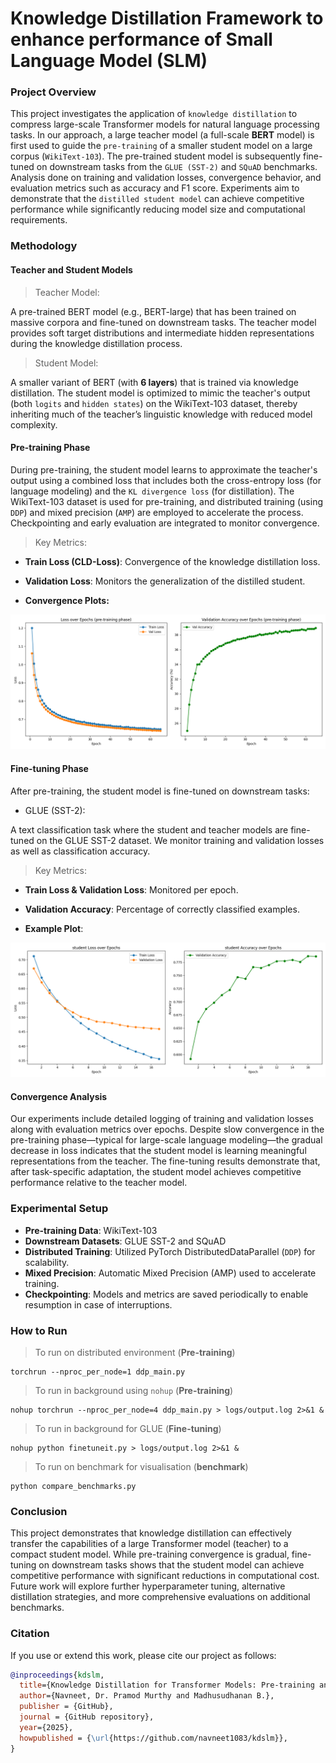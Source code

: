 # Knowledge Distillation Framework to enhance performance of Small Language Model (SLM)

### Project Overview

This project investigates the application of `knowledge distillation` to compress large-scale 
Transformer models for natural language processing tasks. In our approach, 
a large teacher model (a full-scale **BERT** model) is first used to guide the `pre-training` of a 
smaller student model on a large corpus (`WikiText-103`). The pre-trained student model is 
subsequently fine-tuned on downstream tasks from the `GLUE (SST-2)` and `SQuAD` benchmarks. 
Analysis done on training and validation losses, convergence behavior, and evaluation metrics 
such as accuracy and F1 score. Experiments aim to demonstrate that the `distilled student model` 
can achieve competitive performance while significantly reducing model size and computational 
requirements.

### Methodology

#### Teacher and Student Models

> Teacher Model:

A pre-trained BERT model (e.g., BERT-large) that has been trained on massive corpora and fine-tuned 
on downstream tasks. The teacher model provides soft target distributions and intermediate hidden 
representations during the knowledge distillation process.

> Student Model:

A smaller variant of BERT (with **6 layers**) that is trained via knowledge distillation. 
The student model is optimized to mimic the teacher's output (both `logits` and `hidden states`) on 
the WikiText-103 dataset, thereby inheriting much of the teacher’s linguistic knowledge with 
reduced model complexity.

#### Pre-training Phase

During pre-training, the student model learns to approximate the teacher's output using a combined 
loss that includes both the cross-entropy loss (for language modeling) and the `KL divergence loss` 
(for distillation). The WikiText-103 dataset is used for pre-training, and distributed training 
(using `DDP`) and mixed precision (`AMP`) are employed to accelerate the process. 
Checkpointing and early evaluation are integrated to monitor convergence.

> Key Metrics:

- **Train Loss (CLD-Loss)**: Convergence of the knowledge distillation loss.
- **Validation Loss**: Monitors the generalization of the distilled student.

- **Convergence Plots:**

<img src="plots/training_metrics_epoch65_2025-03-11_22-43-54.png">


#### Fine-tuning Phase

After pre-training, the student model is fine-tuned on downstream tasks:

- GLUE (SST-2):

A text classification task where the student and teacher models are fine-tuned on the GLUE SST-2 
dataset. We monitor training and validation losses as well as classification accuracy.

> Key Metrics:

- **Train Loss & Validation Loss**: Monitored per epoch.
- **Validation Accuracy**: Percentage of correctly classified examples.

- **Example Plot**:

<img src="plots/student_finetune_epoch17_2025-03-01_09-39-10.png">


#### Convergence Analysis

Our experiments include detailed logging of training and validation losses along with evaluation 
metrics over epochs. Despite slow convergence in the pre-training phase—typical for large-scale 
language modeling—the gradual decrease in loss indicates that the student model is learning 
meaningful representations from the teacher. The fine-tuning results demonstrate that, 
after task-specific adaptation, the student model achieves competitive performance relative to 
the teacher model.

### Experimental Setup

- **Pre-training Data**: WikiText-103
- **Downstream Datasets**: GLUE SST-2 and SQuAD
- **Distributed Training**: Utilized PyTorch DistributedDataParallel (`DDP`) for scalability.
- **Mixed Precision**: Automatic Mixed Precision (AMP) used to accelerate training.
- **Checkpointing**: Models and metrics are saved periodically to enable resumption in case of interruptions.

### How to Run

> To run on distributed environment (**Pre-training**)
```shell
torchrun --nproc_per_node=1 ddp_main.py
```
> To run in background using `nohup` (**Pre-training**)

```shell
nohup torchrun --nproc_per_node=4 ddp_main.py > logs/output.log 2>&1 &
```

> To run in background for GLUE (**Fine-tuning**)
```shell
nohup python finetuneit.py > logs/output.log 2>&1 &
```

[//]: # (> To run in background for SQaD &#40;**Fine-tuning**&#41;)

[//]: # (```shell)

[//]: # (nohup torchrun --nproc_per_node=4 ddp_finetune_squad.py > logs/output.log 2>&1 &)

[//]: # (```)

> To run on benchmark for visualisation (**benchmark**)
```shell
python compare_benchmarks.py
```


### Conclusion

This project demonstrates that knowledge distillation can effectively transfer the capabilities 
of a large Transformer model (teacher) to a compact student model. While pre-training convergence 
is gradual, fine-tuning on downstream tasks shows that the student model can achieve competitive 
performance with significant reductions in computational cost. Future work will explore further 
hyperparameter tuning, alternative distillation strategies, and more comprehensive evaluations on 
additional benchmarks.

### Citation

If you use or extend this work, please cite our project as follows:

```bibtex
@inproceedings{kdslm,
  title={Knowledge Distillation for Transformer Models: Pre-training and Fine-tuning},
  author={Navneet, Dr. Pramod Murthy and Madhusudhanan B.},
  publisher = {GitHub},
  journal = {GitHub repository},
  year={2025},
  howpublished = {\url{https://github.com/navneet1083/kdslm}},
}
```